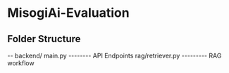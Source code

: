 # MisogiAi-Evaluation

## Folder Structure
-- backend/
            main.py -------- API Endpoints
            rag/retriever.py --------- RAG workflow